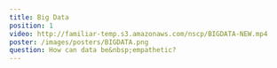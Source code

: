 ```yaml
---
title: Big Data
position: 1
video: http://familiar-temp.s3.amazonaws.com/nscp/BIGDATA-NEW.mp4
poster: /images/posters/BIGDATA.png
question: How can data be&nbsp;empathetic?
---
```



